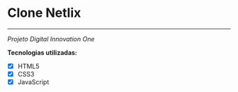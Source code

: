 # Clone Netlix 
--- 

*_Projeto Digital Innovation One_*

**Tecnologias utilizadas:**

- [x] HTML5
- [x] CSS3
- [x] JavaScript